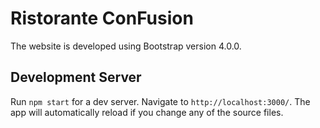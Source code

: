 # Ristorante ConFusion

The website is developed using Bootstrap version 4.0.0.

## Development Server

Run `npm start` for a dev server. Navigate to `http://localhost:3000/`. The app will automatically reload if you change any of the source files.

